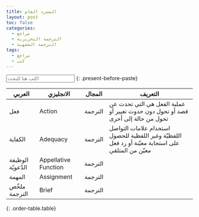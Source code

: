 ```yaml
---
title: المسرد العام 
layout: post
toc: false
categories:
  - مراجع
  - الترجمة التحريرية
  - الترجمة الشفهية
tags:
  - مراجع
  - كتب
---
```


<input type="search" class="light-table-filter" data-table="order-table" placeholder="اكتب هنا للبحث" />
{: .present-before-paste}

| العربي | الانجليزي | المجال | التعريف |
| --- | --- | --- | --- |
| فعل | Action | الترجمة | عملية الفعل هي التي تحدث عن قصد أو تحول دون حدوث تغيير أو تحول من حالة إلى أخرى |
| الكفاية | Adequacy | الترجمة | استخدام علامات التواصل اللفظيّة وغير اللفظية للحصول على استجابة معيّنة أو رد فعل معيّن من المتلقي |
| الوظيفة الدّعويّة | Appellative Function | الترجمة | &nbsp; |
| المهمة | Assignment | الترجمة | &nbsp; |
| ملخّص الترجمة | Brief | الترجمة | &nbsp; |
{: .order-table.table}

<script>(function(document) {
	'use strict';

	var LightTableFilter = (function(Arr) {

		var _input;

		function _onInputEvent(e) {
			_input = e.target;
			var tables = document.getElementsByClassName(_input.getAttribute('data-table'));
			Arr.forEach.call(tables, function(table) {
				Arr.forEach.call(table.tBodies, function(tbody) {
					Arr.forEach.call(tbody.rows, _filter);
				});
			});
		}

		function _filter(row) {
			var text = row.textContent.toLowerCase(), val = _input.value.toLowerCase();
			row.style.display = text.indexOf(val) === -1 ? 'none' : 'table-row';
		}

		return {
			init: function() {
				var inputs = document.getElementsByClassName('light-table-filter');
				Arr.forEach.call(inputs, function(input) {
					input.oninput = _onInputEvent;
				});
			}
		};
	})(Array.prototype);

	document.addEventListener('readystatechange', function() {
		if (document.readyState === 'complete') {
			LightTableFilter.init();
		}
	});

})(document); </script>